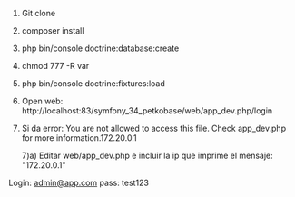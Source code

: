 1) Git clone
2) composer install
3) php bin/console doctrine:database:create
4) chmod 777 -R var
5) php bin/console doctrine:fixtures:load
6) Open web:
    http://localhost:83/symfony_34_petkobase/web/app_dev.php/login

7) Si da error: 
    You are not allowed to access this file. Check app_dev.php for more information.172.20.0.1
    
    7)a) Editar web/app_dev.php e incluir la ip que imprime el mensaje: "172.20.0.1"
    

Login: admin@app.com
pass: test123    